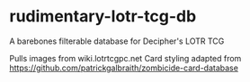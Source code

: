# rudimentary-lotr-tcg-db
A barebones filterable database for Decipher's LOTR TCG

Pulls images from wiki.lotrtcgpc.net
Card styling adapted from https://github.com/patrickgalbraith/zombicide-card-database
